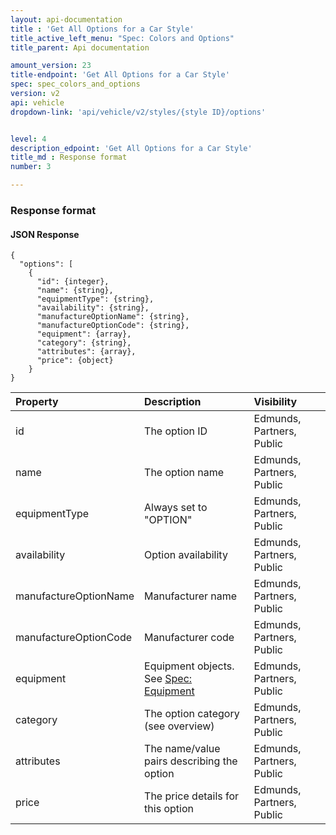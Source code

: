 ```yaml
---
layout: api-documentation
title : 'Get All Options for a Car Style'
title_active_left_menu: "Spec: Colors and Options"
title_parent: Api documentation

amount_version: 23
title-endpoint: 'Get All Options for a Car Style'
spec: spec_colors_and_options
version: v2
api: vehicle
dropdown-link: 'api/vehicle/v2/styles/{style ID}/options'


level: 4
description_edpoint: 'Get All Options for a Car Style'
title_md : Response format
number: 3

---
```


### Response format

#### JSON Response

	{
	  "options": [
	    {
	      "id": {integer},
	      "name": {string},
	      "equipmentType": {string},
	      "availability": {string},
	      "manufactureOptionName": {string},
	      "manufactureOptionCode": {string},
	      "equipment": {array},
	      "category": {string},
	      "attributes": {array},
	      "price": {object}
	    }
	}


| Property      				| Description                         					| Visibility                |
|:------------------------------|:------------------------------------------------------|:------------------------- |
| id		    				| The option ID											| Edmunds, Partners, Public |
| name		    				| The option name										| Edmunds, Partners, Public |
| equipmentType 				| Always set to "OPTION"	                            | Edmunds, Partners, Public |
| availability  				| Option availability									| Edmunds, Partners, Public |
| manufactureOptionName		    | Manufacturer name										| Edmunds, Partners, Public |
| manufactureOptionCode			| Manufacturer code										| Edmunds, Partners, Public |
| equipment	    				| Equipment objects. See [Spec: Equipment](/api-documentation/vehicle/spec_equipment/v2/) | Edmunds, Partners, Public |
| category	    				| The option category (see overview)					| Edmunds, Partners, Public |
| attributes    				| The name/value pairs describing the option			| Edmunds, Partners, Public |
| price 	    				| The price details for this option  					| Edmunds, Partners, Public |
